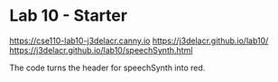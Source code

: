 # Lab 10 - Starter
https://cse110-lab10-j3delacr.canny.io
https://j3delacr.github.io/lab10/
https://j3delacr.github.io/lab10/speechSynth.html

The code turns the header for speechSynth into red.
